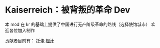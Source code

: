 # Kaiserreich：被背叛的革命 Dev

本 mod 在 kr 的基础上提供了中国进行无产阶级革命的路线（选择使馆城市）
欢迎各位加入制作

贡献者目前有：
[托佬](https://steamcommunity.com/profiles/76561198382807662)
[橙汁](https://steamcommunity.com/profiles/76561198382807662)
